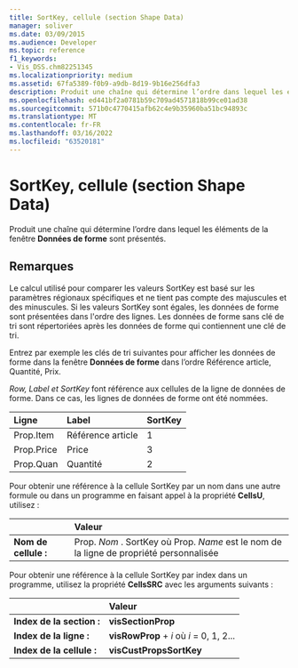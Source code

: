 ```yaml
---
title: SortKey, cellule (section Shape Data)
manager: soliver
ms.date: 03/09/2015
ms.audience: Developer
ms.topic: reference
f1_keywords:
- Vis_DSS.chm82251345
ms.localizationpriority: medium
ms.assetid: 67fa5389-f0b9-a9db-8d19-9b16e256dfa3
description: Produit une chaîne qui détermine l’ordre dans lequel les éléments de la fenêtre Données de forme sont présentés.
ms.openlocfilehash: ed441bf2a0781b59c709ad4571818b99ce01ad38
ms.sourcegitcommit: 571b0c4770415afb62c4e9b35960ba51bc94893c
ms.translationtype: MT
ms.contentlocale: fr-FR
ms.lasthandoff: 03/16/2022
ms.locfileid: "63520181"
---
```

# <a name="sortkey-cell-shape-data-section"></a>SortKey, cellule (section Shape Data)

Produit une chaîne qui détermine l’ordre dans lequel les éléments de la fenêtre **Données de forme** sont présentés. 
  
## <a name="remarks"></a>Remarques

Le calcul utilisé pour comparer les valeurs SortKey est basé sur les paramètres régionaux spécifiques et ne tient pas compte des majuscules et des minuscules. Si les valeurs SortKey sont égales, les données de forme sont présentées dans l'ordre des lignes. Les données de forme sans clé de tri sont répertoriées après les données de forme qui contiennent une clé de tri.
  
Entrez par exemple les clés de tri suivantes pour afficher les données de forme dans la fenêtre **Données de forme** dans l’ordre Référence article, Quantité, Prix. 
  
 *Row, Label et*  *SortKey*  font référence aux cellules de la ligne de données de forme. Dans ce cas, les lignes de données de forme ont été nommées. 
  
|**Ligne**|**Label**|**SortKey**|
|:-----|:-----|:-----|
| Prop.Item  <br/> | Référence article  <br/> | 1  <br/> |
| Prop.Price  <br/> | Price  <br/> | 3  <br/> |
| Prop.Quan  <br/> | Quantité  <br/> | 2  <br/> |
   
Pour obtenir une référence à la cellule SortKey par un nom dans une autre formule ou dans un programme en faisant appel à la propriété **CellsU**, utilisez : 
  
||Valeur |
|:-----|:-----|
| **Nom de cellule :**  <br/> | Prop.  *Nom*  . SortKey où Prop.  *Name*  est le nom de la ligne de propriété personnalisée  <br/> |
   
Pour obtenir une référence à la cellule SortKey par index dans un programme, utilisez la propriété **CellsSRC** avec les arguments suivants : 
  
||Valeur |
|:-----|:-----|
| **Index de la section :**  <br/> |**visSectionProp** <br/> |
| **Index de la ligne :**  <br/> |**visRowProp** +   *i* où *i* = 0, 1, 2... |
| **Index de la cellule :**  <br/> |**visCustPropsSortKey** <br/> |
   

